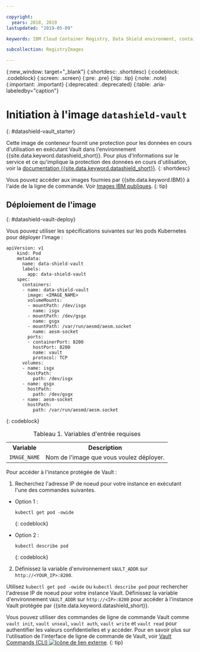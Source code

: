 ```yaml
---

copyright:
  years: 2018, 2019
lastupdated: "2019-05-09"

keywords: IBM Cloud Container Registry, Data Shield environment, container image, public image, vault image, data in use, memory encryption, intel sgx, fortanix,

subcollection: RegistryImages

---
```


{:new_window: target="_blank"}
{:shortdesc: .shortdesc}
{:codeblock: .codeblock}
{:screen: .screen}
{:pre: .pre}
{:tip: .tip}
{:note: .note}
{:important: .important}
{:deprecated: .deprecated}
{:table: .aria-labeledby="caption"}

# Initiation à l'image `datashield-vault`
{: #datashield-vault_starter}

Cette image de conteneur fournit une protection pour les données en cours d'utilisation en exécutant Vault dans l'environnement {{site.data.keyword.datashield_short}}. Pour plus d'informations sur le service et ce qu'implique la protection des données en cours d'utilisation, voir la [documentation {{site.data.keyword.datashield_short}}](/docs/services/data-shield?topic=data-shield-about#about).
{: shortdesc}

Vous pouvez accéder aux images fournies par {{site.data.keyword.IBM}} à l'aide de la ligne de commande. Voir [Images IBM publiques](/docs/services/Registry?topic=registry-public_images#public_images).
{: tip}


## Déploiement de l'image
{: #datashield-vault-deploy}

Vous pouvez utiliser les spécifications suivantes sur les pods Kubernetes pour déployer l'image :

```
apiVersion: v1
    kind: Pod
    metadata:
      name: data-shield-vault
      labels:
        app: data-shield-vault
    spec:
      containers:
      - name: data-shield-vault
        image: <IMAGE_NAME>
        volumeMounts:
        - mountPath: /dev/isgx
          name: isgx
        - mountPath: /dev/gsgx
          name: gsgx
        - mountPath: /var/run/aesmd/aesm.socket
          name: aesm-socket
        ports:
        - containerPort: 8200
          hostPort: 8200
          name: vault
          protocol: TCP
      volumes:
      - name: isgx
        hostPath:
          path: /dev/isgx
      - name: gsgx
        hostPath:
          path: /dev/gsgx
      - name: aesm-socket
        hostPath:
          path: /var/run/aesmd/aesm.socket
```
{: codeblock}

<table>
<caption>Tableau 1. Variables d'entrée requises</caption>
  <tr>
    <th>Variable</th>
    <th>Description</th>
  </tr>
  <tr>
    <td><code>IMAGE_NAME</code></td>
    <td>Nom de l'image que vous voulez déployer.</td>
  </tr>
</table>

Pour accéder à l'instance protégée de Vault :

1. Recherchez l'adresse IP de noeud pour votre instance en exécutant l'une des commandes suivantes.

  * Option 1 :

    ```
    kubectl get pod -owide
    ```
    {: codeblock}

  * Option 2 :
    ```
    kubectl describe pod
    ```
    {: codeblock}

2. Définissez la variable d'environnement `VAULT_ADDR` sur `http://<YOUR_IP>:8200`.
  

Utilisez `kubectl get pod -owide` ou `kubectl describe pod` pour rechercher l'adresse IP de noeud pour votre instance Vault. Définissez la variable d'environnement `VAULT_ADDR` sur `http://<IP>:8200` pour accéder à l'instance Vault protégée par {{site.data.keyword.datashield_short}}.

Vous pouvez utiliser des commandes de ligne de commande Vault comme `vault init`, `vault unseal`, `vault auth`, `vault write` et `vault read` pour authentifier les valeurs confidentielles et y accéder. Pour en savoir plus sur l'utilisation de l'interface de ligne de commande de Vault, voir [Vault Commands (CLI) ![Icône de lien externe](../../../icons/launch-glyph.svg "Icône de lien externe")](https://www.vaultproject.io/docs/commands/index.html).
{: tip}
